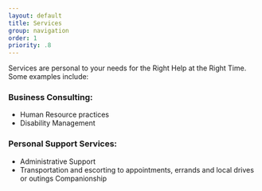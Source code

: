 ```yaml
---
layout: default
title: Services
group: navigation
order: 1
priority: .8
---
```


Services are personal to your needs for the Right Help at the Right Time. Some examples include:

### Business Consulting:

* Human Resource practices
* Disability Management

### Personal Support Services:

* Administrative Support
* Transportation and escorting to appointments, errands and local drives or outings
Companionship
